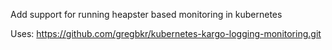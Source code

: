 Add support for running heapster based monitoring in kubernetes

Uses: https://github.com/gregbkr/kubernetes-kargo-logging-monitoring.git

